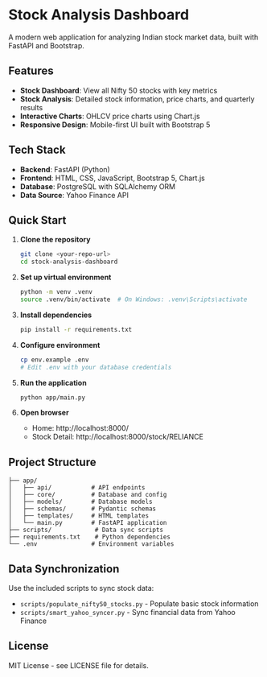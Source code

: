 # Stock Analysis Dashboard

A modern web application for analyzing Indian stock market data, built with FastAPI and Bootstrap.

## Features

- **Stock Dashboard**: View all Nifty 50 stocks with key metrics
- **Stock Analysis**: Detailed stock information, price charts, and quarterly results
- **Interactive Charts**: OHLCV price charts using Chart.js
- **Responsive Design**: Mobile-first UI built with Bootstrap 5

## Tech Stack

- **Backend**: FastAPI (Python)
- **Frontend**: HTML, CSS, JavaScript, Bootstrap 5, Chart.js
- **Database**: PostgreSQL with SQLAlchemy ORM
- **Data Source**: Yahoo Finance API

## Quick Start

1. **Clone the repository**
   ```bash
   git clone <your-repo-url>
   cd stock-analysis-dashboard
   ```

2. **Set up virtual environment**
   ```bash
   python -m venv .venv
   source .venv/bin/activate  # On Windows: .venv\Scripts\activate
   ```

3. **Install dependencies**
   ```bash
   pip install -r requirements.txt
   ```

4. **Configure environment**
   ```bash
   cp env.example .env
   # Edit .env with your database credentials
   ```

5. **Run the application**
   ```bash
   python app/main.py
   ```

6. **Open browser**
   - Home: http://localhost:8000/
   - Stock Detail: http://localhost:8000/stock/RELIANCE

## Project Structure

```
├── app/
│   ├── api/           # API endpoints
│   ├── core/          # Database and config
│   ├── models/        # Database models
│   ├── schemas/       # Pydantic schemas
│   ├── templates/     # HTML templates
│   └── main.py        # FastAPI application
├── scripts/            # Data sync scripts
├── requirements.txt    # Python dependencies
└── .env               # Environment variables
```

## Data Synchronization

Use the included scripts to sync stock data:

- `scripts/populate_nifty50_stocks.py` - Populate basic stock information
- `scripts/smart_yahoo_syncer.py` - Sync financial data from Yahoo Finance

## License

MIT License - see LICENSE file for details.
